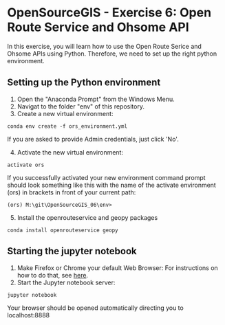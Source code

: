 # OpenSourceGIS - Exercise 6: Open Route Service and Ohsome API

In this exercise, you will learn how to use the Open Route Serice and Ohsome APIs using Python. Therefore, we need to set up the right python environment.  

## Setting up the Python environment

1. Open the "Anaconda Prompt" from the Windows Menu. 
2. Navigat to the folder "env" of this repository. 
3. Create a new virtual environment: 

  `conda env create -f ors_environment.yml`
  
  If you are asked to provide Admin credentials, just click 'No'.
  
4. Activate the new virtual environment:

  `activate ors`
  
  If you successfully activated your new environment command prompt should look something like this with the name of the activate environment (ors) in brackets in front of your current path: 
  
`(ors) M:\git\OpenSourceGIS_06\env>`

5. Install the openrouteservice and geopy packages

  `conda install openrouteservice geopy`
  
## Starting the jupyter notebook 

1. Make Firefox or Chrome your default Web Browser: For instructions on how to do that, see [here](https://support.microsoft.com/en-ca/help/4028606/windows-10-change-your-default-browser).
2. Start the Jupyter notebook server:

  `jupyter notebook`
  
Your browser should be opened automatically directing you to localhost:8888
